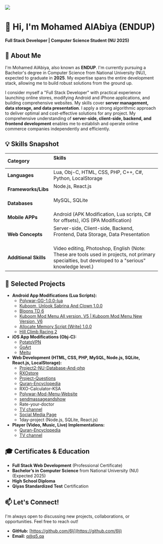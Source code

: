 
![](https://q5.qa/kax3ul6cdomb03zmwg.svg)
# **👋 Hi, I'm Mohamed AlAbiya (ENDUP)**

**Full Stack Developer | Computer Science Student (NU 2025\)**

## **🚀 About Me**

I'm Mohamed AlAbiya, also known as **ENDUP**. I'm currently pursuing a Bachelor's degree in Computer Science from National University (NU), expected to graduate in **2025**. My expertise spans the entire development stack, allowing me to build robust solutions from the ground up.

I consider myself a "Full Stack Developer" with practical experience launching online stores, modifying Android and iPhone applications, and building comprehensive websites. My skills cover **server management, data storage, and data presentation**. I apply a strong algorithmic approach to deliver optimal and cost-effective solutions for any project. My comprehensive understanding of **server-side, client-side, backend, and frontend development** enables me to establish and operate online commerce companies independently and efficiently.

## **💡 Skills Snapshot**

| Category       | Skills                                                                                   |
| :---- | :---- |
| **Languages**     | Lua, Obj-C, HTML, CSS, PHP, C++, C\#, Python, LocalStorage                                   |
| **Frameworks/Libs** | Node.js, React.js                                                                           |
| **Databases**     | MySQL, SQLite                                                                               |
| **Mobile APPs** | Android (APK Modification, Lua scripts, C\# for offsets), iOS (IPA Modification)             |
| **Web Concepts**   | Server-side, Client-side, Backend, Frontend, Data Storage, Data Presentation               |
| **Additional Skills** | Video editing, Photoshop, English (Note: These are tools used in projects, not primary specialties, but developed to a "serious" knowledge level.) |

## **🌟 Selected Projects**

* **Android App Modifications (Lua Scripts):**  
  * [Polywar-GG-1.0.0-lua](https://github.com/6lj/Polywar-GG-1.0.0-lua)  
  * [Kuboom, Unlook Sabrina And Clown 1.0.0](https://gameguardian.net/forum/files/file/4033-kuboom-unlook-sabrina-and-clown/)  
  * [Bloons TD 6](https://gameguardian.net/forum/files/file/3997-bloons-td-6-hack-everything/)  
  * [Kuboom Mod Menu All version, V5 | Kuboom Mod Menu New Version, V6](https://gameguardian.net/forum/files/file/3093-kuboom-mod-menu-all-version-v5-kuboom-mod-menu-new-version-v6/)  
  * [Allocate Memory Script (Write) 1.0.0](https://gameguardian.net/forum/files/file/3841-allocate-memory-script-write)  
  * [Hill Climb Racing 2](https://gameguardian.net/forum/files/file/3750-hill-climb-racing-2-hack-coins-and-gems/)  
* **iOS App Modifications (Obj-C):**  
  * [PotatoVPN](https://iosgods.com/topic/172135-hack-potatovpn-all-version/)  
  * [GoArt](https://iosgods.com/topic/172062-hack-goart-pro-subscription-%E2%9E%96-all-ios-version%E2%80%8B/)  
  * [Meitu](https://iosgods.com/topic/172131-hack-meitu-%E7%BE%8E%E5%9B%84%E7%A7%80%E7%A7%80-9890-all-ios-ver)  
* **Web Development (HTML, CSS, PHP, MySQL, Node.js, SQLite, React.js, LocalStorage):**  
  * [Project2-NU-Database-And-php](https://github.com/6lj/Project2-NU-Database-And-php)  
  * [RXOstore](https://rxoksa.shop/main)  
  * [Project-Questions](https://cc.q5.qa/)  
  * [Quran-Encyclopedia](https://q.q5.qa)  
  * RXO-Calculator-KSA  
  * [Polywar-Mod-Menu-Website](https://github.com/6lj/Polywar-Mod-Menu-Website)  
  * [sendmassageandshow](https://msg.q5.qa)  
  * Rate-your-doctor  
  * [TV channel](https://q5.qa/t)  
  * [Social Media Page](https://q5.qa)  
  * 1day-project (Node.js, SQLite, React.js)  
* **Player (Video, Music, Live) Implementations:**  
  * [Quran-Encyclopedia](https://q5.qa/vid)  
  * [TV channel](https://q5.qa/t)

## **🎓 Certificates & Education**

* **Full Stack Web Development** (Professional Certificate)  
* **Bachelor’s in Computer Science** from National University (NU) (Expected 2025\)  
* **High School Diploma**  
* **Qiyas Standardized Test** Certification

## **📫 Let's Connect\!**

I'm always open to discussing new projects, collaborations, or opportunities. Feel free to reach out\!

* **GitHub:** [https://github.com/6lj](https://github.com/6lj)  
* **Email:** q@q5.qa

